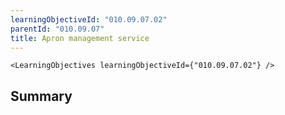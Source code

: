```yaml
---
learningObjectiveId: "010.09.07.02"
parentId: "010.09.07"
title: Apron management service
---
```


```tsx eval
<LearningObjectives learningObjectiveId={"010.09.07.02"} />
```

## Summary
